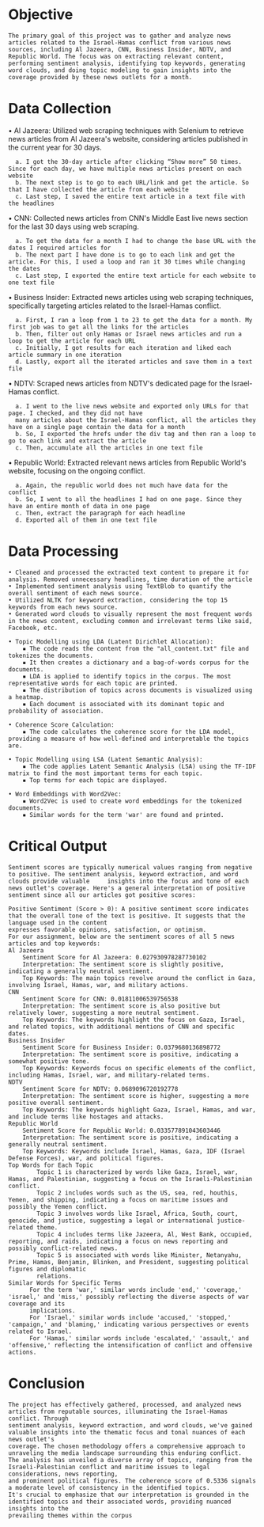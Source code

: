 #  Objective 
    The primary goal of this project was to gather and analyze news articles related to the Israel-Hamas conflict from various news sources, including Al Jazeera, CNN, Business Insider, NDTV, and Republic World. The focus was on extracting relevant content, performing sentiment analysis, identifying top keywords, generating word clouds, and doing topic modeling to gain insights into the coverage provided by these news outlets for a month.

# Data Collection 

  • Al Jazeera: Utilized web scraping techniques with Selenium to retrieve news articles from Al Jazeera's website, considering articles published in the current 
  year for 30 days.
  
      a. I got the 30-day article after clicking “Show more” 50 times. Since for each day, we have multiple news articles present on each website
      b. The next step is to go to each URL/link and get the article. So that I have collected the article from each website
      c. Last step, I saved the entire text article in a text file with the headlines
  
  • CNN: Collected news articles from CNN's Middle East live news section for the last 30 days using web scraping.
  
      a. To get the data for a month I had to change the base URL with the dates I required articles for
      b. The next part I have done is to go to each link and get the article. For this, I used a loop and ran it 30 times while changing the dates
      c. Last step, I exported the entire text article for each website to one text file
      
  • Business Insider: Extracted news articles using web scraping techniques, specifically targeting articles related to the Israel-Hamas conflict.
  
      a. First, I ran a loop from 1 to 23 to get the data for a month. My first job was to get all the links for the articles
      b. Then, filter out only Hamas or Israel news articles and run a loop to get the article for each URL
      c. Initially, I got results for each iteration and liked each article summary in one iteration
      d. Lastly, export all the iterated articles and save them in a text file
      
  • NDTV: Scraped news articles from NDTV's dedicated page for the Israel-Hamas conflict.
  
      a. I went to the live news website and exported only URLs for that page. I checked, and they did not have
      many articles about the Israel-Hamas conflict, all the articles they have on a single page contain the data for a month
      b. So, I exported the hrefs under the div tag and then ran a loop to go to each link and extract the article
      c. Then, accumulate all the articles in one text file
      
  • Republic World: Extracted relevant news articles from Republic World's website, focusing on the ongoing conflict.
  
      a. Again, the republic world does not much have data for the conflict
      b. So, I went to all the headlines I had on one page. Since they have an entire month of data in one page
      c. Then, extract the paragraph for each headline
      d. Exported all of them in one text file
      
# Data Processing 
    • Cleaned and processed the extracted text content to prepare it for analysis. Removed unnecessary headlines, time duration of the article
    • Implemented sentiment analysis using TextBlob to quantify the overall sentiment of each news source.
    • Utilized NLTK for keyword extraction, considering the top 15 keywords from each news source.
    • Generated word clouds to visually represent the most frequent words in the news content, excluding common and irrelevant terms like said, Facebook, etc.
    
    • Topic Modelling using LDA (Latent Dirichlet Allocation):
        ▪ The code reads the content from the "all_content.txt" file and tokenizes the documents.
        ▪ It then creates a dictionary and a bag-of-words corpus for the documents.
        ▪ LDA is applied to identify topics in the corpus. The most representative words for each topic are printed.
        ▪ The distribution of topics across documents is visualized using a heatmap.
        ▪ Each document is associated with its dominant topic and probability of association.
        
    • Coherence Score Calculation:
        ▪ The code calculates the coherence score for the LDA model, providing a measure of how well-defined and interpretable the topics are.
        
    • Topic Modelling using LSA (Latent Semantic Analysis):
        ▪ The code applies Latent Semantic Analysis (LSA) using the TF-IDF matrix to find the most important terms for each topic.
        ▪ Top terms for each topic are displayed.
        
    • Word Embeddings with Word2Vec:
        ▪ Word2Vec is used to create word embeddings for the tokenized documents.
        ▪ Similar words for the term 'war' are found and printed.
        
# Critical Output 
  
    Sentiment scores are typically numerical values ranging from negative to positive. The sentiment analysis, keyword extraction, and word clouds provide valuable     insights into the focus and tone of each news outlet's coverage. Here's a general interpretation of positive sentiment since all our articles got positive scores:
    
    Positive Sentiment (Score > 0): A positive sentiment score indicates that the overall tone of the text is positive. It suggests that the language used in the content 
    expresses favorable opinions, satisfaction, or optimism.
    For our assignment, below are the sentiment scores of all 5 news articles and top keywords:
    Al Jazeera 
        Sentiment Score for Al Jazeera: 0.027930978287730102
        Interpretation: The sentiment score is slightly positive, indicating a generally neutral sentiment.
        Top Keywords: The main topics revolve around the conflict in Gaza, involving Israel, Hamas, war, and military actions.
    CNN 
        Sentiment Score for CNN: 0.01811006539756538
        Interpretation: The sentiment score is also positive but relatively lower, suggesting a more neutral sentiment.
        Top Keywords: The keywords highlight the focus on Gaza, Israel, and related topics, with additional mentions of CNN and specific dates.
    Business Insider 
        Sentiment Score for Business Insider: 0.0379680136898772
        Interpretation: The sentiment score is positive, indicating a somewhat positive tone.
        Top Keywords: Keywords focus on specific elements of the conflict, including Hamas, Israel, war, and military-related terms.
    NDTV 
        Sentiment Score for NDTV: 0.0689096720192778
        Interpretation: The sentiment score is higher, suggesting a more positive overall sentiment.
        Top Keywords: The keywords highlight Gaza, Israel, Hamas, and war, and include terms like hostages and attacks.
    Republic World 
        Sentiment Score for Republic World: 0.033577891043603446
        Interpretation: The sentiment score is positive, indicating a generally neutral sentiment.
        Top Keywords: Keywords include Israel, Hamas, Gaza, IDF (Israel Defense Forces), war, and political figures.
    Top Words for Each Topic 
            Topic 1 is characterized by words like Gaza, Israel, war, Hamas, and Palestinian, suggesting a focus on the Israeli-Palestinian conflict.
            Topic 2 includes words such as the US, sea, red, houthis, Yemen, and shipping, indicating a focus on maritime issues and possibly the Yemen conflict.
            Topic 3 involves words like Israel, Africa, South, court, genocide, and justice, suggesting a legal or international justice-related theme.
            Topic 4 includes terms like Jazeera, Al, West Bank, occupied, reporting, and raids, indicating a focus on news reporting and possibly conflict-related news.
            Topic 5 is associated with words like Minister, Netanyahu, Prime, Hamas, Benjamin, Blinken, and President, suggesting political figures and diplomatic 
            relations.
    Similar Words for Specific Terms 
          For the term 'war,' similar words include 'end,' 'coverage,' 'israel,' and 'miss,' possibly reflecting the diverse aspects of war coverage and its 
          implications.
          For 'Israel,' similar words include 'accused,' 'stopped,' 'campaign,' and 'blaming,' indicating various perspectives or events related to Israel.
          For 'Hamas,' similar words include 'escalated,' 'assault,' and 'offensive,' reflecting the intensification of conflict and offensive actions.
          
# Conclusion 

    The project has effectively gathered, processed, and analyzed news articles from reputable sources, illuminating the Israel-Hamas conflict. Through 
    sentiment analysis, keyword extraction, and word clouds, we've gained valuable insights into the thematic focus and tonal nuances of each news outlet's 
    coverage. The chosen methodology offers a comprehensive approach to unraveling the media landscape surrounding this enduring conflict.
    The analysis has unveiled a diverse array of topics, ranging from the Israeli-Palestinian conflict and maritime issues to legal considerations, news reporting, 
    and prominent political figures. The coherence score of 0.5336 signals a moderate level of consistency in the identified topics.
    It's crucial to emphasize that our interpretation is grounded in the identified topics and their associated words, providing nuanced insights into the 
    prevailing themes within the corpus
